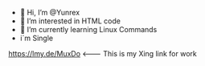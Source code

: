 - 👋 Hi, I’m @Yunrex
- 👀 I’m interested in HTML code
- 🌱 I’m currently learning Linux Commands
- i´m Single 
<!---
Yunrex/Yunrex is a ✨ special ✨ repository because its `README.md` (this file) appears on your GitHub profile.
You can click the Preview link to take a look at your changes.
--->

https://lmy.de/MuxDo <--- This is my Xing link for work

